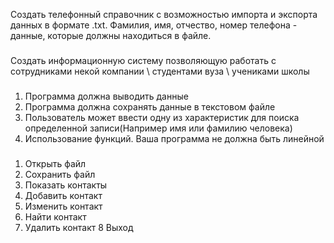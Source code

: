 Создать телефонный справочник с возможностью импорта
и экспорта данных в формате .txt. Фамилия, имя, отчество,
номер телефона - данные, которые должны находиться в файле.
###
Создать информационную систему позволяющую работать с 
сотрудниками некой компании \ студентами вуза \ учениками школы
###
1. Программа должна выводить данные
2. Программа должна сохранять данные в текстовом файле
3. Пользователь может ввести одну из характеристик для поиска определенной записи(Например имя или фамилию человека)
4. Использование функций. Ваша программа не должна быть линейной
###
1. Открыть файл
2. Сохранить файл
3. Показать контакты
4. Добавить контакт
5. Изменить контакт
6. Найти контакт
7. Удалить контакт
8 Выход